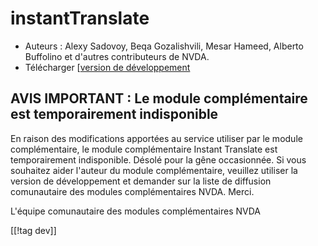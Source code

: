# instantTranslate #

* Auteurs : Alexy Sadovoy, Beqa Gozalishvili, Mesar Hameed, Alberto
  Buffolino et d'autres contributeurs de NVDA.
* Télécharger [[version de développement][2]

## AVIS IMPORTANT : Le module complémentaire est temporairement indisponible

En raison des modifications apportées au service  utiliser par le module
complémentaire, le module complémentaire Instant Translate est
temporairement indisponible. Désolé pour la gêne occasionnée. Si vous
souhaitez aider l'auteur du module complémentaire, veuillez utiliser la
version de développement et demander sur la liste de diffusion comunautaire
des modules complémentaires NVDA. Merci.

L'équipe comunautaire des modules complémentaires NVDA

[[!tag dev]]

[2]: http://addons.nvda-project.org/files/get.php?file=it-dev
